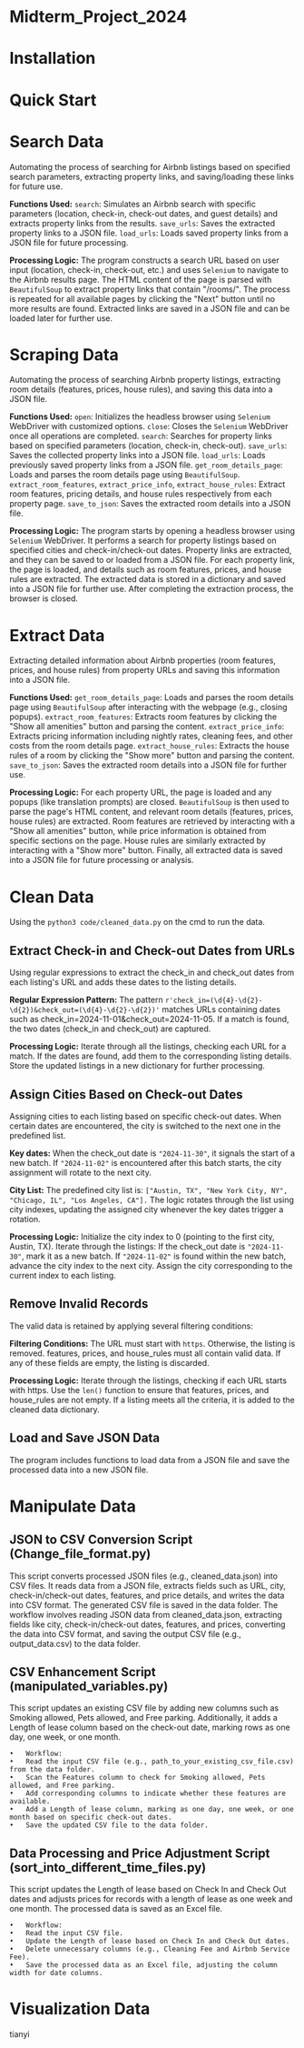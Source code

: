 # Midterm_Project_2024

# Installation



# Quick Start


# Search Data
Automating the process of searching for Airbnb listings based on specified search parameters, extracting property links, and saving/loading these links for future use.

**Functions Used:**
`search`: Simulates an Airbnb search with specific parameters (location, check-in, check-out dates, and guest details) and extracts property links from the results.
`save_urls`: Saves the extracted property links to a JSON file.
`load_urls`: Loads saved property links from a JSON file for future processing.

**Processing Logic:**
The program constructs a search URL based on user input (location, check-in, check-out, etc.) and uses `Selenium` to navigate to the Airbnb results page. The HTML content of the page is parsed with `BeautifulSoup` to extract property links that contain "/rooms/". The process is repeated for all available pages by clicking the "Next" button until no more results are found. Extracted links are saved in a JSON file and can be loaded later for further use.

# Scraping Data
Automating the process of searching Airbnb property listings, extracting room details (features, prices, house rules), and saving this data into a JSON file.

**Functions Used:**
`open`: Initializes the headless browser using `Selenium` WebDriver with customized options.
`close`: Closes the `Selenium` WebDriver once all operations are completed.
`search`: Searches for property links based on specified parameters (location, check-in, check-out).
`save_urls`: Saves the collected property links into a JSON file.
`load_urls`: Loads previously saved property links from a JSON file.
`get_room_details_page`: Loads and parses the room details page using `BeautifulSoup`.
`extract_room_features`, `extract_price_info`, `extract_house_rules`: Extract room features, pricing details, and house rules respectively from each property page.
`save_to_json`: Saves the extracted room details into a JSON file.

**Processing Logic:**
The program starts by opening a headless browser using `Selenium` WebDriver. It performs a search for property listings based on specified cities and check-in/check-out dates. Property links are extracted, and they can be saved to or loaded from a JSON file. For each property link, the page is loaded, and details such as room features, prices, and house rules are extracted. The extracted data is stored in a dictionary and saved into a JSON file for further use. After completing the extraction process, the browser is closed.


# Extract Data
Extracting detailed information about Airbnb properties (room features, prices, and house rules) from property URLs and saving this information into a JSON file.

**Functions Used:**
`get_room_details_page`: Loads and parses the room details page using `BeautifulSoup` after interacting with the webpage (e.g., closing popups).
`extract_room_features`: Extracts room features by clicking the "Show all amenities" button and parsing the content.
`extract_price_info`: Extracts pricing information including nightly rates, cleaning fees, and other costs from the room details page.
`extract_house_rules`: Extracts the house rules of a room by clicking the "Show more" button and parsing the content.
`save_to_json`: Saves the extracted room details into a JSON file for further use.

**Processing Logic:**
For each property URL, the page is loaded and any popups (like translation prompts) are closed. `BeautifulSoup` is then used to parse the page's HTML content, and relevant room details (features, prices, house rules) are extracted. Room features are retrieved by interacting with a "Show all amenities" button, while price information is obtained from specific sections on the page. House rules are similarly extracted by interacting with a "Show more" button. Finally, all extracted data is saved into a JSON file for future processing or analysis.


# Clean Data
Using the `python3 code/cleaned_data.py` on the cmd to run the data.

## Extract Check-in and Check-out Dates from URLs
Using regular expressions to extract the check_in and check_out dates from each listing's URL and adds these dates to the listing details.

**Regular Expression Pattern:** The pattern `r'check_in=(\d{4}-\d{2}-\d{2})&check_out=(\d{4}-\d{2}-\d{2})'` matches URLs containing dates such as check_in=2024-11-01&check_out=2024-11-05.
If a match is found, the two dates (check_in and check_out) are captured.


**Processing Logic:** Iterate through all the listings, checking each URL for a match.
If the dates are found, add them to the corresponding listing details.
Store the updated listings in a new dictionary for further processing.

## Assign Cities Based on Check-out Dates
Assigning cities to each listing based on specific check-out dates. When certain dates are encountered, the city is switched to the next one in the predefined list.

**Key dates:** When the check_out date is `"2024-11-30"`, it signals the start of a new batch.
If `"2024-11-02"` is encountered after this batch starts, the city assignment will rotate to the next city.

**City List:** The predefined city list is: `["Austin, TX", "New York City, NY", "Chicago, IL", "Los Angeles, CA"].`
The logic rotates through the list using city indexes, updating the assigned city whenever the key dates trigger a rotation.

**Processing Logic:** Initialize the city index to 0 (pointing to the first city, Austin, TX).
Iterate through the listings:
If the check_out date is `"2024-11-30"`, mark it as a new batch.
If `"2024-11-02"` is found within the new batch, advance the city index to the next city.
Assign the city corresponding to the current index to each listing.


## Remove Invalid Records
The valid data is retained by applying several filtering conditions:

**Filtering Conditions:** The URL must start with `https`. Otherwise, the listing is removed.
features, prices, and house_rules must all contain valid data. If any of these fields are empty, the listing is discarded.

**Processing Logic:** Iterate through the listings, checking if each URL starts with https.
Use the `len()` function to ensure that features, prices, and house_rules are not empty.
If a listing meets all the criteria, it is added to the cleaned data dictionary.

## Load and Save JSON Data
The program includes functions to load data from a JSON file and save the processed data into a new JSON file.

# Manipulate Data

## JSON to CSV Conversion Script (Change_file_format.py) ##

This script converts processed JSON files (e.g., cleaned_data.json) into CSV files. It reads data from a JSON file, extracts fields such as URL, city, check-in/check-out dates, features, and price details, and writes the data into CSV format. The generated CSV file is saved in the data folder. The workflow involves reading JSON data from cleaned_data.json, extracting fields like city, check-in/check-out dates, features, and prices, converting the data into CSV format, and saving the output CSV file (e.g., output_data.csv) to the data folder.

## CSV Enhancement Script (manipulated_variables.py) ##

This script updates an existing CSV file by adding new columns such as Smoking allowed, Pets allowed, and Free parking. Additionally, it adds a Length of lease column based on the check-out date, marking rows as one day, one week, or one month.

	•	Workflow:
	•	Read the input CSV file (e.g., path_to_your_existing_csv_file.csv) from the data folder.
	•	Scan the Features column to check for Smoking allowed, Pets allowed, and Free parking.
	•	Add corresponding columns to indicate whether these features are available.
	•	Add a Length of lease column, marking as one day, one week, or one month based on specific check-out dates.
	•	Save the updated CSV file to the data folder.

## Data Processing and Price Adjustment Script (sort_into_different_time_files.py) ##

This script updates the Length of lease based on Check In and Check Out dates and adjusts prices for records with a length of lease as one week and one month. The processed data is saved as an Excel file.

	•	Workflow:
	•	Read the input CSV file.
	•	Update the Length of lease based on Check In and Check Out dates.
	•	Delete unnecessary columns (e.g., Cleaning Fee and Airbnb Service Fee).
	•	Save the processed data as an Excel file, adjusting the column width for date columns.

# Visualization Data
tianyi
